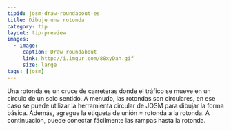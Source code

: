 ```yaml
---
tipid: josm-draw-roundabout-es
title: Dibuje una rotonda
category: tip
layout: tip-preview
images:
  - image:
     caption: Draw roundabout
     link: http://i.imgur.com/88xyDah.gif
     size: large
tags: [josm]
---
```

Una rotonda es un cruce de carreteras donde el tráfico se mueve en un círculo de un solo sentido. A menudo, las rotondas son circulares, en ese caso se puede utilizar la herramienta circular de JOSM para dibujar la forma básica. Además, agregue la etiqueta de unión = rotonda a la rotonda. A continuación, puede conectar fácilmente las rampas hasta la rotonda.
